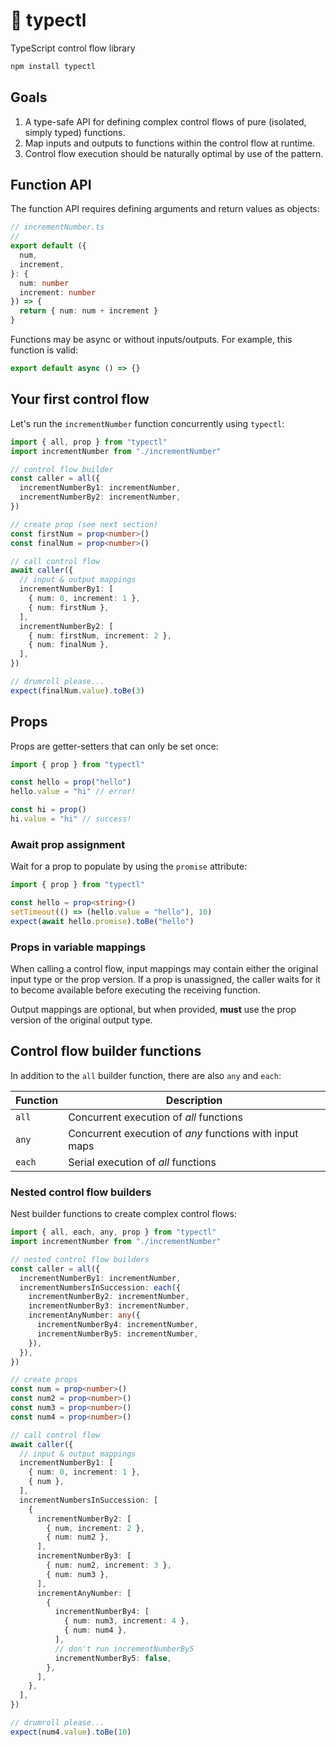# 🚰 typectl

TypeScript control flow library

```bash
npm install typectl
```

## Goals

1. A type-safe API for defining complex control flows of pure (isolated, simply typed) functions.
2. Map inputs and outputs to functions within the control flow at runtime.
3. Control flow execution should be naturally optimal by use of the pattern.

## Function API

The function API requires defining arguments and return values as objects:

```typescript
// incrementNumber.ts
//
export default ({
  num,
  increment,
}: {
  num: number
  increment: number
}) => {
  return { num: num + increment }
}
```

Functions may be async or without inputs/outputs. For example, this function is valid:

```typescript
export default async () => {}
```

## Your first control flow

Let's run the `incrementNumber` function concurrently using `typectl`:

```typescript
import { all, prop } from "typectl"
import incrementNumber from "./incrementNumber"

// control flow builder
const caller = all({
  incrementNumberBy1: incrementNumber,
  incrementNumberBy2: incrementNumber,
})

// create prop (see next section)
const firstNum = prop<number>()
const finalNum = prop<number>()

// call control flow
await caller({
  // input & output mappings
  incrementNumberBy1: [
    { num: 0, increment: 1 },
    { num: firstNum },
  ],
  incrementNumberBy2: [
    { num: firstNum, increment: 2 },
    { num: finalNum },
  ],
})

// drumroll please...
expect(finalNum.value).toBe(3)
```

## Props

Props are getter-setters that can only be set once:

```typescript
import { prop } from "typectl"

const hello = prop("hello")
hello.value = "hi" // error!

const hi = prop()
hi.value = "hi" // success!
```

### Await prop assignment

Wait for a prop to populate by using the `promise` attribute:

```typescript
import { prop } from "typectl"

const hello = prop<string>()
setTimeout(() => (hello.value = "hello"), 10)
expect(await hello.promise).toBe("hello")
```

### Props in variable mappings

When calling a control flow, input mappings may contain either the original input type or the prop version. If a prop is unassigned, the caller waits for it to become available before executing the receiving function.

Output mappings are optional, but when provided, **must** use the prop version of the original output type.

## Control flow builder functions

In addition to the `all` builder function, there are also `any` and `each`:

| Function | Description |
| --- | --- |
| `all` | Concurrent execution of *all* functions |
| `any` | Concurrent execution of *any* functions with input maps |
| `each` | Serial execution of *all* functions |

### Nested control flow builders

Nest builder functions to create complex control flows:

```typescript
import { all, each, any, prop } from "typectl"
import incrementNumber from "./incrementNumber"

// nested control flow builders
const caller = all({
  incrementNumberBy1: incrementNumber,
  incrementNumbersInSuccession: each({
    incrementNumberBy2: incrementNumber,
    incrementNumberBy3: incrementNumber,
    incrementAnyNumber: any({
      incrementNumberBy4: incrementNumber,
      incrementNumberBy5: incrementNumber,
    }),
  }),
})

// create props
const num = prop<number>()
const num2 = prop<number>()
const num3 = prop<number>()
const num4 = prop<number>()

// call control flow
await caller({
  // input & output mappings
  incrementNumberBy1: [
    { num: 0, increment: 1 },
    { num },
  ],
  incrementNumbersInSuccession: [
    {
      incrementNumberBy2: [
        { num, increment: 2 },
        { num: num2 },
      ],
      incrementNumberBy3: [
        { num: num2, increment: 3 },
        { num: num3 },
      ],
      incrementAnyNumber: [
        {
          incrementNumberBy4: [
            { num: num3, increment: 4 },
            { num: num4 },
          ],
          // don't run incrementNumberBy5
          incrementNumberBy5: false,
        },
      ],
    },
  ],
})

// drumroll please...
expect(num4.value).toBe(10)
```
